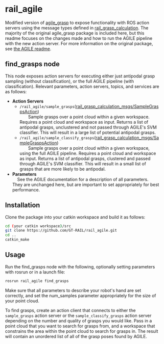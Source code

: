 # rail_agile
Modified version of [agile_grasp](http://wiki.ros.org/agile_grasp) to expose functionality with ROS action servers
using the message types defined in [rail_grasp_calculation](https://github.com/GT-RAIL/rail_grasp_calculation).  The
majority of the original agile_grasp package is included here, but this readme focuses on the changes made and how to
run the AGILE pipeline with the new action server.  For more information on the original package, see
[the AGILE readme](https://github.com/atenpas/agile_grasp/blob/master/README.md).

## find_grasps node
This node exposes action servers for executing either just antipodal grasp sampling (without classification), or the
full AGILE pipeline (with classification).  Relevant parameters, action servers, topics, and services are as follows:
 * **Action Servers**
   * `/rail_agile/sample_grasps`([rail_grasp_calculation_msgs/SampleGraspsAction](https://github.com/GT-RAIL/rail_grasp_calculation/blob/indigo-devel/rail_grasp_calculation_msgs/action/SampleGrasps.action))  
 &nbsp;&nbsp;&nbsp;&nbsp;&nbsp;&nbsp; Sample grasps over a point cloud within a given workspace.  Requires a point cloud
 and workspace as input.  Returns a list of antipodal grasps, unclustered and not passed through AGILE's SVM classifier.
 This will result in a large list of potential antipodal grasps.
   * `/rail_agile/sample_classify_grasps`([rail_grasp_calculation_msgs/SampleGraspsAction](https://github.com/GT-RAIL/rail_grasp_calculation/blob/indigo-devel/rail_grasp_calculation_msgs/action/SampleGrasps.action))  
 &nbsp;&nbsp;&nbsp;&nbsp;&nbsp;&nbsp; Sample grasps over a point cloud within a given workspace, using the full AGILE
 pipeline.  Requires a point cloud and workspace as input.  Returns a list of antipodal grasps, clustered and passed
 through AGILE's SVM classifier.  This will result in a small list of grasps that are more likely to be antipodal.
 * **Parameters**  
 &nbsp;&nbsp;&nbsp; See the AGILE documentation for a description of all parameters.  They are unchanged here, but are
 important to set appropriately for best performance.

## Installation
Clone the package into your catkin workspace and build it as follows:
```bash
cd (your catkin workspace)/src
git clone https://github.com/GT-RAIL/rail_agile.git
cd ..
catkin_make
```

## Usage
Run the find_grasps node with the following, optionally setting parameters with rosrun or in a launch file:
```bash
rosrun rail_agile find_grasps
```

Make sure that all parameters to describe your robot's hand are set correctly, and set the num_samples parameter
appropriately for the size of your point cloud.

To find grasps, create an action client that connects to either the `sample_grasps` action server or the
`sample_classify_grasps` action server depending on the number and quality of grasps you would like.  Pass in a
point cloud that you want to search for grasps from, and a workspace that constrains the area within the point cloud
to search for grasps in.  The result will contain an unordered list of all of the grasp poses found by AGILE.
